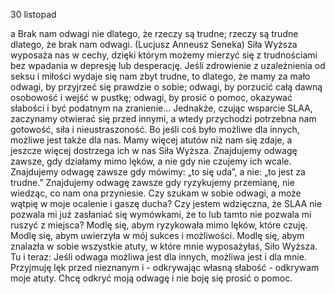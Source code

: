 30 listopad

a
Brak nam odwagi nie dlatego, że rzeczy są trudne; rzeczy są trudne dlatego, że brak nam odwagi. (Lucjusz Anneusz Seneka)
 Siła Wyższa wyposaża nas w cechy, dzięki którym możemy mierzyć się z trudnościami bez wpadania w depresję lub desperację. Jeśli zdrowienie z uzależnienia od seksu i miłości wydaje się nam zbyt trudne, to dlatego, że mamy za mało odwagi, by przyjrzeć się prawdzie o sobie; odwagi, by porzucić całą dawną osobowość i wejść w pustkę; odwagi, by prosić o pomoc, okazywać słabości i być podatnym na zranienie... Jednakże, czując wsparcie SLAA, zaczynamy otwierać się przed innymi, a wtedy przychodzi potrzebna nam gotowość, siła i nieustraszoność. Bo jeśli coś było możliwe dla innych, możliwe jest także dla nas. Mamy więcej atutów niż nam się zdaje, a jeszcze więcej dostrzega ich w nas Siła Wyższa. Znajdujemy odwagę zawsze, gdy działamy mimo lęków, a nie gdy nie czujemy ich wcale. Znajdujemy odwagę zawsze gdy mówimy: „to się uda”, a nie: „to jest za trudne.” Znajdujemy odwagę zawsze gdy ryzykujemy przemianę, nie wiedząc, co nam ona przyniesie.
 Czy szukam w sobie odwagi, a może wątpię w moje ocalenie i gaszę ducha? Czy jestem wdzięczna, że SLAA nie pozwala mi już zasłaniać się wymówkami, że to lub tamto nie pozwala mi ruszyć z miejsca?
 Modlę się, abym ryzykowała mimo lęków, które czuję. Modlę się, abym uwierzyła w mój sukces i możliwości. Modlę się, abym znalazła w sobie wszystkie atuty, w które mnie wyposażyłaś, Siło Wyższa.
 Tu i teraz: Jeśli odwaga możliwa jest dla innych, możliwa jest i dla mnie. Przyjmuję lęk przed nieznanym i - odkrywając własną słabość - odkrywam moje atuty.
Chcę odkryć moją odwagę i nie boję się prosić o pomoc.
